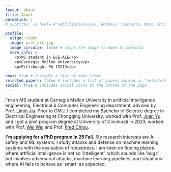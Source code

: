 ```yaml
---
layout: about
title: About
permalink: /
# subtitle: <a href='#'>Affiliations</a>. Address. Contacts. Moto. Etc.

profile:
  align: right
  image: prof_pic.jpg
  image_circular: false # crops the image to make it circular
  more_info: >
    <p>MS student in ECE-AIE</p>
    <p>Carnegie Mellon University</p>
    <p>Pittsburgh, PA 15213</p>

news: true # includes a list of news items
selected_papers: false # includes a list of papers marked as "selected={true}"
social: true # includes social icons at the bottom of the page
---
```


I'm an MS student at Carnegie Mellon University in artificial intelligence engineering, Electrical & Computer Engineering department, advised by Prof. [Limin Jia](https://www.andrew.cmu.edu/user/liminjia/).
Prior to CMU, I completed my Bachelor of Science degree in Electrical Engineering at Chongqing University, worked with Prof. [Juan Yu](http://www.cee.cqu.edu.cn/en/FACULTY_STAFF/Faculties/YU_Juan.htm) and I got a joint program degree at University of Cincinnati in 2023, worked with Prof. [Wei Wei](https://researchdirectory.uc.edu/p/weiw3) and Prof. [Fred Chiou](https://researchdirectory.uc.edu/p/chioufd). 

__I'm applying for a PhD program in 25 Fall.__ My research interests are AI safety and ML systems. I study attacks and defense on machine learning systems with the evaluation of robustness. I am keen on finding places where artificial intelligence is not so 'intelligent', which sounds like 'bugs' but involves adversarial attacks, machine learning pipelines, and situations where AI fails to behave as 'smart' as expected.
